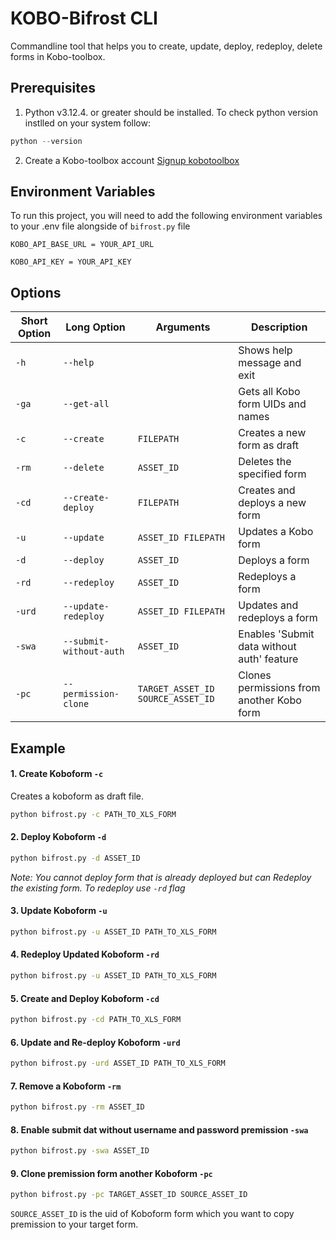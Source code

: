 
# KOBO-Bifrost CLI

Commandline tool that helps you to create, update, deploy, redeploy, delete forms in Kobo-toolbox.



## Prerequisites 
1. Python v3.12.4. or greater should be installed. To check python version instlled on your system follow:

``` python
python --version
```
2. Create a Kobo-toolbox account [Signup kobotoolbox](https://eu.kobotoolbox.org/accounts/signup/)
## Environment Variables

To run this project, you will need to add the following environment variables to your .env file alongside of `bifrost.py` file

```
KOBO_API_BASE_URL = YOUR_API_URL
```

```
KOBO_API_KEY = YOUR_API_KEY
````
## Options

| Short Option | Long Option | Arguments | Description |
|--------------|-------------|-----------|-------------|
| `-h` | `--help` | | Shows help message and exit |
| `-ga` | `--get-all` | | Gets all Kobo form UIDs and names |
| `-c` | `--create` | `FILEPATH` | Creates a new form as draft |
| `-rm` | `--delete` | `ASSET_ID` | Deletes the specified form |
| `-cd` | `--create-deploy` | `FILEPATH` | Creates and deploys a new form |
| `-u` | `--update` | `ASSET_ID FILEPATH` | Updates a Kobo form |
| `-d` | `--deploy` | `ASSET_ID` | Deploys a form |
| `-rd` | `--redeploy` | `ASSET_ID` | Redeploys a form |
| `-urd` | `--update-redeploy` | `ASSET_ID FILEPATH` | Updates and redeploys a form |
| `-swa` | `--submit-without-auth` | `ASSET_ID` | Enables 'Submit data without auth' feature |
| `-pc` | `--permission-clone` | `TARGET_ASSET_ID SOURCE_ASSET_ID` | Clones permissions from another Kobo form |

## Example

#### 1. Create Koboform ```-c``` 
Creates a koboform as draft file.
```bash
python bifrost.py -c PATH_TO_XLS_FORM
```
#### 2. Deploy Koboform ```-d```

```bash
python bifrost.py -d ASSET_ID
```
*Note: You cannot deploy form that is already deployed but can Redeploy the existing form. To redeploy use ```-rd``` flag*

#### 3. Update Koboform ```-u```

```bash
python bifrost.py -u ASSET_ID PATH_TO_XLS_FORM
```
#### 4. Redeploy Updated Koboform ```-rd```

```bash
python bifrost.py -u ASSET_ID PATH_TO_XLS_FORM
```

#### 5. Create and Deploy Koboform ```-cd```

```bash
python bifrost.py -cd PATH_TO_XLS_FORM
```
#### 6. Update and Re-deploy Koboform ```-urd```

```bash
python bifrost.py -urd ASSET_ID PATH_TO_XLS_FORM
```
#### 7. Remove a Koboform ```-rm```
```bash
python bifrost.py -rm ASSET_ID
```
#### 8. Enable submit dat without username and password premission ```-swa```
```bash
python bifrost.py -swa ASSET_ID
```
#### 9. Clone premission form another Koboform ```-pc```
```bash
python bifrost.py -pc TARGET_ASSET_ID SOURCE_ASSET_ID
```
```SOURCE_ASSET_ID```
 is the uid of Koboform form which you want to copy premission to your target form.

